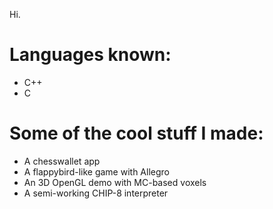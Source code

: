 Hi.
# Languages known:
- C++
- C
# Some of the cool stuff I made:
- A chesswallet app
- A flappybird-like game with Allegro
- An 3D OpenGL demo with MC-based voxels
- A semi-working CHIP-8 interpreter
